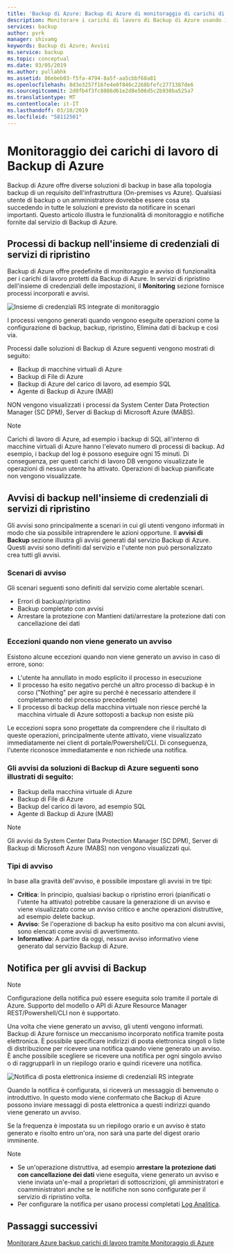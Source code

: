 ```yaml
---
title: 'Backup di Azure: Backup di Azure di monitoraggio di carichi di lavoro protetti'
description: Monitorare i carichi di lavoro di Backup di Azure usando il portale di Azure
services: backup
author: pvrk
manager: shivamg
keywords: Backup di Azure; Avvisi
ms.service: backup
ms.topic: conceptual
ms.date: 03/05/2019
ms.author: pullabhk
ms.assetid: 86ebeb03-f5fa-4794-8a5f-aa5cbbf68a81
ms.openlocfilehash: 8d3e3257f16fe4e0f846c2268bfefc2771387de6
ms.sourcegitcommit: 2d0fb4f3fc8086d61e2d8e506d5c2b930ba525a7
ms.translationtype: MT
ms.contentlocale: it-IT
ms.lasthandoff: 03/18/2019
ms.locfileid: "58112501"
---
```

# <a name="monitoring-azure-backup-workloads"></a>Monitoraggio dei carichi di lavoro di Backup di Azure

Backup di Azure offre diverse soluzioni di backup in base alla topologia backup di un requisito dell'infrastruttura (On-premises vs Azure). Qualsiasi utente di backup o un amministratore dovrebbe essere cosa sta succedendo in tutte le soluzioni e previsto da notificare in scenari importanti. Questo articolo illustra le funzionalità di monitoraggio e notifiche fornite dal servizio di Backup di Azure.

## <a name="backup-jobs-in-recovery-services-vault"></a>Processi di backup nell'insieme di credenziali di servizi di ripristino

Backup di Azure offre predefinite di monitoraggio e avviso di funzionalità per i carichi di lavoro protetti da Backup di Azure. In servizi di ripristino dell'insieme di credenziali delle impostazioni, il **Monitoring** sezione fornisce processi incorporati e avvisi.

![Insieme di credenziali RS integrate di monitoraggio](media/backup-azure-monitoring-laworkspace/rs-vault-inbuiltmonitoring.png)

I processi vengono generati quando vengono eseguite operazioni come la configurazione di backup, backup, ripristino, Elimina dati di backup e così via.

Processi dalle soluzioni di Backup di Azure seguenti vengono mostrati di seguito:

  - Backup di macchine virtuali di Azure
  - Backup di File di Azure
  - Backup di Azure del carico di lavoro, ad esempio SQL
  - Agente di Backup di Azure (MAB)

NON vengono visualizzati i processi da System Center Data Protection Manager (SC DPM), Server di Backup di Microsoft Azure (MABS).

> [!NOTE]
> Carichi di lavoro di Azure, ad esempio i backup di SQL all'interno di macchine virtuali di Azure hanno l'elevato numero di processi di backup. Ad esempio, i backup del log è possono eseguire ogni 15 minuti. Di conseguenza, per questi carichi di lavoro DB vengono visualizzate le operazioni di nessun utente ha attivato. Operazioni di backup pianificate non vengono visualizzate.

## <a name="backup-alerts-in-recovery-services-vault"></a>Avvisi di backup nell'insieme di credenziali di servizi di ripristino

Gli avvisi sono principalmente a scenari in cui gli utenti vengono informati in modo che sia possibile intraprendere le azioni opportune. Il **avvisi di Backup** sezione illustra gli avvisi generati dal servizio Backup di Azure. Questi avvisi sono definiti dal servizio e l'utente non può personalizzato crea tutti gli avvisi.

### <a name="alert-scenarios"></a>Scenari di avviso
Gli scenari seguenti sono definiti dal servizio come alertable scenari.

  - Errori di backup/ripristino
  - Backup completato con avvisi
  - Arrestare la protezione con Mantieni dati/arrestare la protezione dati con cancellazione dei dati

### <a name="exceptions-when-an-alert-is-not-raised"></a>Eccezioni quando non viene generato un avviso
Esistono alcune eccezioni quando non viene generato un avviso in caso di errore, sono:

  - L'utente ha annullato in modo esplicito il processo in esecuzione
  - Il processo ha esito negativo perché un altro processo di backup è in corso ("Nothing" per agire su perché è necessario attendere il completamento del processo precedente)
  - Il processo di backup della macchina virtuale non riesce perché la macchina virtuale di Azure sottoposti a backup non esiste più

Le eccezioni sopra sono progettate da comprendere che il risultato di queste operazioni, principalmente utente attivato, viene visualizzato immediatamente nei client di portale/Powershell/CLI. Di conseguenza, l'utente riconosce immediatamente e non richiede una notifica.

### <a name="alerts-from-the-following-azure-backup-solutions-are-shown-here"></a>Gli avvisi da soluzioni di Backup di Azure seguenti sono illustrati di seguito:

  - Backup della macchina virtuale di Azure
  - Backup di File di Azure
  - Backup del carico di lavoro, ad esempio SQL
  - Agente di Backup di Azure (MAB)

> [!NOTE]
> Gli avvisi da System Center Data Protection Manager (SC DPM), Server di Backup di Microsoft Azure (MABS) non vengono visualizzati qui.

### <a name="alert-types"></a>Tipi di avviso
In base alla gravità dell'avviso, è possibile impostare gli avvisi in tre tipi:

  - **Critica**: In principio, qualsiasi backup o ripristino errori (pianificati o l'utente ha attivato) potrebbe causare la generazione di un avviso e viene visualizzato come un avviso critico e anche operazioni distruttive, ad esempio delete backup.
  - **Avviso**: Se l'operazione di backup ha esito positivo ma con alcuni avvisi, sono elencati come avvisi di avvertimento.
  - **Informativo**: A partire da oggi, nessun avviso informativo viene generato dal servizio Backup di Azure.

## <a name="notification-for-backup-alerts"></a>Notifica per gli avvisi di Backup

> [!NOTE]
> Configurazione della notifica può essere eseguita solo tramite il portale di Azure. Supporto del modello o API di Azure Resource Manager REST/Powershell/CLI non è supportato.

Una volta che viene generato un avviso, gli utenti vengono informati. Backup di Azure fornisce un meccanismo incorporato notifica tramite posta elettronica. È possibile specificare indirizzi di posta elettronica singoli o liste di distribuzione per ricevere una notifica quando viene generato un avviso. È anche possibile scegliere se ricevere una notifica per ogni singolo avviso o di raggrupparli in un riepilogo orario e quindi ricevere una notifica.

![Notifica di posta elettronica insieme di credenziali RS integrate](media/backup-azure-monitoring-laworkspace/rs-vault-inbuiltnotification.png)

Quando la notifica è configurata, si riceverà un messaggio di benvenuto o introduttivo. In questo modo viene confermato che Backup di Azure possono inviare messaggi di posta elettronica a questi indirizzi quando viene generato un avviso.<br>

Se la frequenza è impostata su un riepilogo orario e un avviso è stato generato e risolto entro un'ora, non sarà una parte del digest orario imminente.

> [!NOTE]
> 
> * Se un'operazione distruttiva, ad esempio **arrestare la protezione dati con cancellazione dei dati** viene eseguita, viene generato un avviso e viene inviata un'e-mail a proprietari di sottoscrizioni, gli amministratori e coamministratori anche se le notifiche non sono configurate per il servizio di ripristino volta.
> * Per configurare la notifica per usano processi completati [Log Analitica](backup-azure-monitoring-use-azuremonitor.md#using-log-analytics-workspace).

## <a name="next-steps"></a>Passaggi successivi

[Monitorare Azure backup carichi di lavoro tramite Monitoraggio di Azure](backup-azure-monitoring-use-azuremonitor.md)
